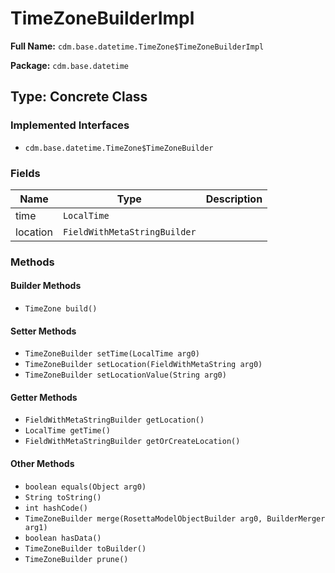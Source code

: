 # TimeZoneBuilderImpl

**Full Name:** `cdm.base.datetime.TimeZone$TimeZoneBuilderImpl`

**Package:** `cdm.base.datetime`

## Type: Concrete Class

### Implemented Interfaces

- `cdm.base.datetime.TimeZone$TimeZoneBuilder`

### Fields

| Name | Type | Description |
|------|------|-------------|
| time | `LocalTime` |  |
| location | `FieldWithMetaStringBuilder` |  |

### Methods

#### Builder Methods

- `TimeZone build()`

#### Setter Methods

- `TimeZoneBuilder setTime(LocalTime arg0)`
- `TimeZoneBuilder setLocation(FieldWithMetaString arg0)`
- `TimeZoneBuilder setLocationValue(String arg0)`

#### Getter Methods

- `FieldWithMetaStringBuilder getLocation()`
- `LocalTime getTime()`
- `FieldWithMetaStringBuilder getOrCreateLocation()`

#### Other Methods

- `boolean equals(Object arg0)`
- `String toString()`
- `int hashCode()`
- `TimeZoneBuilder merge(RosettaModelObjectBuilder arg0, BuilderMerger arg1)`
- `boolean hasData()`
- `TimeZoneBuilder toBuilder()`
- `TimeZoneBuilder prune()`

